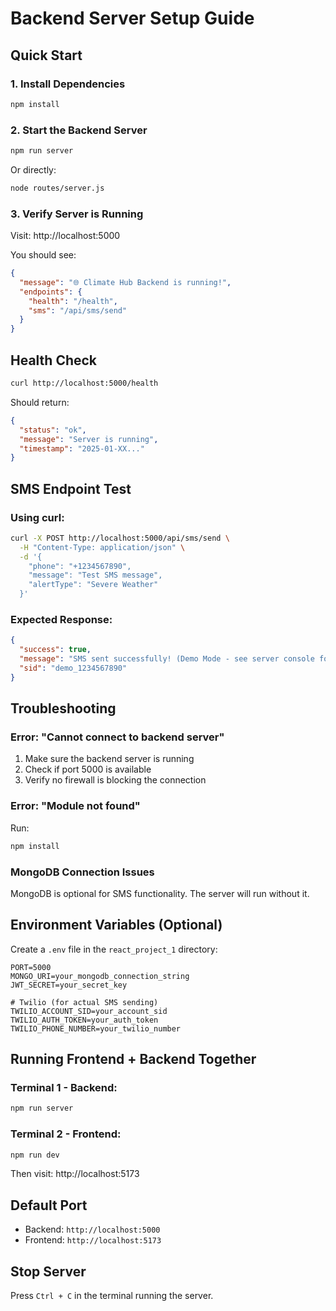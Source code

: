 # Backend Server Setup Guide

## Quick Start

### 1. Install Dependencies
```bash
npm install
```

### 2. Start the Backend Server
```bash
npm run server
```

Or directly:
```bash
node routes/server.js
```

### 3. Verify Server is Running
Visit: http://localhost:5000

You should see:
```json
{
  "message": "🌐 Climate Hub Backend is running!",
  "endpoints": {
    "health": "/health",
    "sms": "/api/sms/send"
  }
}
```

## Health Check
```bash
curl http://localhost:5000/health
```

Should return:
```json
{
  "status": "ok",
  "message": "Server is running",
  "timestamp": "2025-01-XX..."
}
```

## SMS Endpoint Test

### Using curl:
```bash
curl -X POST http://localhost:5000/api/sms/send \
  -H "Content-Type: application/json" \
  -d '{
    "phone": "+1234567890",
    "message": "Test SMS message",
    "alertType": "Severe Weather"
  }'
```

### Expected Response:
```json
{
  "success": true,
  "message": "SMS sent successfully! (Demo Mode - see server console for details)",
  "sid": "demo_1234567890"
}
```

## Troubleshooting

### Error: "Cannot connect to backend server"
1. Make sure the backend server is running
2. Check if port 5000 is available
3. Verify no firewall is blocking the connection

### Error: "Module not found"
Run:
```bash
npm install
```

### MongoDB Connection Issues
MongoDB is optional for SMS functionality. The server will run without it.

## Environment Variables (Optional)

Create a `.env` file in the `react_project_1` directory:

```env
PORT=5000
MONGO_URI=your_mongodb_connection_string
JWT_SECRET=your_secret_key

# Twilio (for actual SMS sending)
TWILIO_ACCOUNT_SID=your_account_sid
TWILIO_AUTH_TOKEN=your_auth_token
TWILIO_PHONE_NUMBER=your_twilio_number
```

## Running Frontend + Backend Together

### Terminal 1 - Backend:
```bash
npm run server
```

### Terminal 2 - Frontend:
```bash
npm run dev
```

Then visit: http://localhost:5173

## Default Port
- Backend: `http://localhost:5000`
- Frontend: `http://localhost:5173`

## Stop Server
Press `Ctrl + C` in the terminal running the server.

